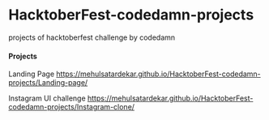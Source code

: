 # HacktoberFest-codedamn-projects
projects of hacktoberfest challenge by codedamn 

#### Projects
Landing Page 
https://mehulsatardekar.github.io/HacktoberFest-codedamn-projects/Landing-page/

Instagram UI challenge
https://mehulsatardekar.github.io/HacktoberFest-codedamn-projects/Instagram-clone/
